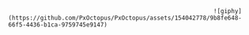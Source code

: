 
                                                              ![giphy](https://github.com/PxOctopus/PxOctopus/assets/154042778/9b8fe648-66f5-4436-b1ca-9759745e9147)


<!---
PxOctopus/PxOctopus is a ✨ special ✨ repository because its `README.md` (this file) appears on your GitHub profile.
You can click the Preview link to take a look at your changes.
--->
